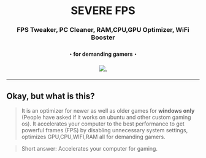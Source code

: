 <div align="center"><h1>SEVERE FPS</h1>
<h3>FPS Tweaker, PC Cleaner, RAM,CPU,GPU Optimizer, WiFi Booster<h3>
<h4>・for demanding gamers・<h4>
<img src="https://user-images.githubusercontent.com/108175829/197054723-054fb36a-59b5-42e6-a76b-e535950d40e7.png">.

</div>
<hr>

## Okay, but what is this?
> It is an optimizer for newer as well as older games for __**windows only**__ (People have asked if it works on ubuntu and other custom gaming os). It accelerates your computer to the best performance to get powerful frames (FPS) by disabling unnecessary system settings, optimizes GPU,CPU,WIFI,RAM all for demanding gamers. 

> Short answer: Accelerates your computer for gaming.
